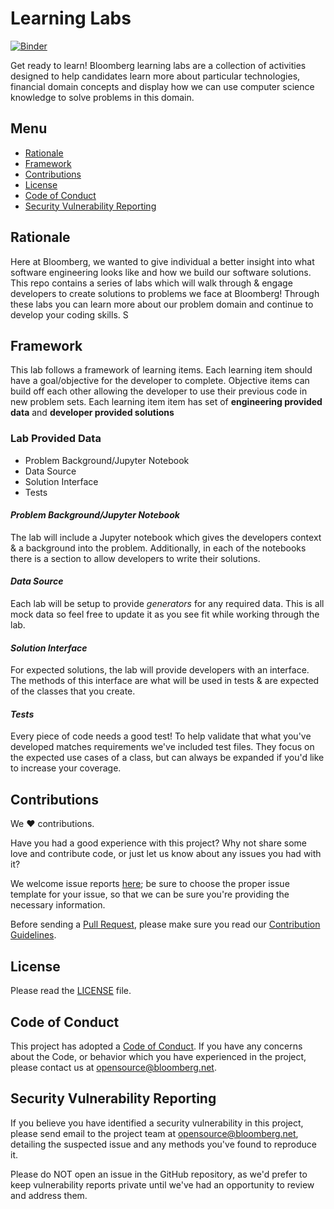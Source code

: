 # Learning Labs
[![Binder](https://mybinder.org/badge_logo.svg)](https://mybinder.org/v2/gh/bloomberg/bbit-learning-labs/HEAD)

Get ready to learn! Bloomberg learning labs are a collection of activities designed to help candidates learn more about particular technologies, financial domain concepts and display how we can use computer science knowledge to solve problems in this domain.

## Menu

- [Rationale](#rationale)
- [Framework](#Framework)
- [Contributions](#contributions)
- [License](#license)
- [Code of Conduct](#code-of-conduct)
- [Security Vulnerability Reporting](#security-vulnerability-reporting)

## Rationale

Here at Bloomberg, we wanted to give individual a better insight into what software engineering looks like and how we build our software solutions. This repo contains a series of labs which will walk through & engage developers to create solutions to problems we face at Bloomberg! Through these labs you can learn more about our problem domain and continue to develop your coding skills.
S
## Framework

This lab follows a framework of learning items. Each learning item should have a goal/objective for the developer to complete. Objective items can build off each other allowing the developer to use their previous code in new problem sets. Each learning item item has set of **engineering provided data** and **developer provided solutions**

### Lab Provided Data

- Problem Background/Jupyter Notebook
- Data Source
- Solution Interface
- Tests

#### *Problem Background/Jupyter Notebook*

The lab will include a Jupyter notebook which gives the developers context & a background into the problem. Additionally, in each of the notebooks there is a section to allow developers to write their solutions. 

#### *Data Source*

Each lab will be setup to provide *generators* for any required data. This is all mock data so feel free to update it as you see fit while working through the lab.

#### *Solution Interface*

For expected solutions, the lab will provide developers with an interface. The methods of this interface are what will be used in tests & are expected of the classes that you create.

#### *Tests*

Every piece of code needs a good test! To help validate that what you've developed matches requirements we've included test files. They focus on the expected use cases of a class, but can always be expanded if you'd like to increase your coverage. 

## Contributions

We :heart: contributions.

Have you had a good experience with this project? Why not share some love and contribute code, or just let us know about any issues you had with it?

We welcome issue reports [here](../../issues); be sure to choose the proper issue template for your issue, so that we can be sure you're providing the necessary information.

Before sending a [Pull Request](../../pulls), please make sure you read our
[Contribution Guidelines](https://github.com/bloomberg/.github/blob/master/CONTRIBUTING.md).

## License

Please read the [LICENSE](LICENSE) file.

## Code of Conduct

This project has adopted a [Code of Conduct](https://github.com/bloomberg/.github/blob/master/CODE_OF_CONDUCT.md).
If you have any concerns about the Code, or behavior which you have experienced in the project, please
contact us at opensource@bloomberg.net.

## Security Vulnerability Reporting

If you believe you have identified a security vulnerability in this project, please send email to the project
team at opensource@bloomberg.net, detailing the suspected issue and any methods you've found to reproduce it.

Please do NOT open an issue in the GitHub repository, as we'd prefer to keep vulnerability reports private until
we've had an opportunity to review and address them.